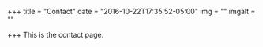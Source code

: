 +++
title = "Contact"
date = "2016-10-22T17:35:52-05:00"
img = ""
imgalt = ""

+++
This is the contact page.

